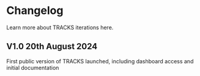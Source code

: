 # Changelog

Learn more about TRACKS iterations here.

## V1.0 20th August 2024

First public version of TRACKS launched, including dashboard access and initial documentation
